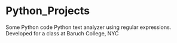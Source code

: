 # Python_Projects
Some Python code
Python text analyzer using regular expressions.
Developed for a class at Baruch College, NYC
